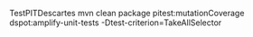 TestPITDescartes
mvn clean package pitest:mutationCoverage dspot:amplify-unit-tests -Dtest-criterion=TakeAllSelector
